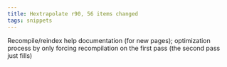 ```yaml
---
title: Hextrapolate r90, 56 items changed
tags: snippets
---
```


Recompile/reindex help documentation (for new pages); optimization process by only forcing recompilation on the first pass (the second pass just fills)
